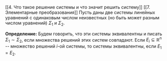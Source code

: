 [[4. Что такое решение системы и что значит решить систему]]
[[7. Элементарные преобразования]]
Пусть даны две системы линейных уравнений с одинаковым числом неизвестных (но быть может разным числом уравнений) $\Sigma_1$ и $\Sigma_2$.

**Определение:**
Будем говорить, что эти системы эквивалентны и писать $\Sigma_1 \sim \Sigma_2$, если множества решений этих систем совпадают. Если $E_i\subseteq \mathbb R^n$ -- множество решений $i$-ой системы, то системы эквивалентны, если $E_1 = E_2$.

